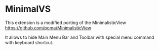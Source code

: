 # MinimalVS 
This extension is a modified porting of the MinimalisticView https://github.com/poma/MinimalisticView 

It allows to hide Main Menu Bar and Toolbar with special menu command with keyboard shortcut.